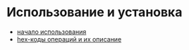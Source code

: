 # Использование и установка 
* [начало использования](https://github.com/TimurZolotov/MINI-VM/blob/master/docs/getting-started.md "MINI-VM/docs/getting-started.md")
* [hex-коды операций и их описание](https://github.com/TimurZolotov/MINI-VM/blob/master/docs/operations-codes.md "MINI-VM/docs/operations-codes.md")
